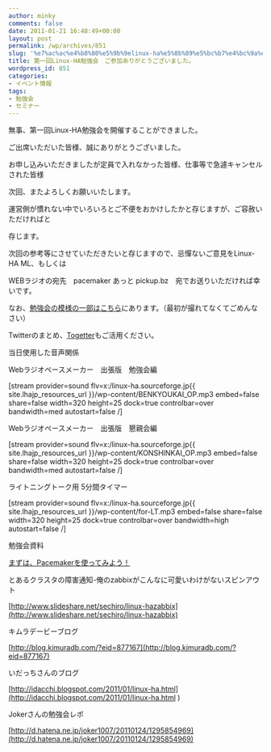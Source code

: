```yaml
---
author: minky
comments: false
date: 2011-01-21 16:48:49+00:00
layout: post
permalink: /wp/archives/851
slug: '%e7%ac%ac%e4%b8%80%e5%9b%9elinux-ha%e5%8b%89%e5%bc%b7%e4%bc%9a%e3%80%80%e3%81%94%e5%8f%82%e5%8a%a0%e3%81%82%e3%82%8a%e3%81%8c%e3%81%a8%e3%81%86%e3%81%94%e3%81%96%e3%81%84%e3%81%be%e3%81%97%e3%81%9f'
title: 第一回Linux-HA勉強会　ご参加ありがとうございました。
wordpress_id: 851
categories:
- イベント情報
tags:
- 勉強会
- セミナー
---
```


無事、第一回Linux-HA勉強会を開催することができました。

ご出席いただいた皆様、誠にありがとうございました。

お申し込みいただきましたが定員で入れなかった皆様、仕事等で急遽キャンセルされた皆様

次回、またよろしくお願いいたします。

  


運営側が慣れない中でいろいろとご不便をおかけしたかと存じますが、ご容赦いただければと

存じます。

  


次回の参考等にさせていただきたいと存じますので、忌憚ないご意見をLinux-HA ML、もしくは

WEBラジオの宛先　pacemaker あっと pickup.bz　宛でお送りいただければ幸いです。

  


なお、[勉強会の模様の一部はこちら](http://www.ustream.tv/recorded/12147956)にあります。（最初が撮れてなくてごめんなさい）

Twitterのまとめ、[Togetter](http://togetter.com/li/91606)もご活用ください。

  


当日使用した音声関係

Webラジオペースメーカー　出張版　勉強会編

[stream provider=sound flv=x:/linux-ha.sourceforge.jp{{ site.lhajp_resources_url }}/wp-content/BENKYOUKAI_OP.mp3 embed=false share=false width=320 height=25 dock=true controlbar=over bandwidth=med autostart=false /]

Webラジオペースメーカー　出張版　懇親会編

[stream provider=sound  flv=x:/linux-ha.sourceforge.jp{{ site.lhajp_resources_url }}/wp-content/KONSHINKAI_OP.mp3  embed=false share=false width=320 height=25 dock=true controlbar=over  bandwidth=med autostart=false /]

ライトニングトーク用 5分間タイマー

[stream provider=sound flv=x:/linux-ha.sourceforge.jp{{ site.lhajp_resources_url }}/wp-content/for-LT.mp3 embed=false share=false width=320 height=25 dock=true controlbar=over bandwidth=high autostart=false /]

  


勉強会資料

[まずは、Pacemakerを使ってみよう！](/wp/archives/851/linux-ha-japan-1-1)

  


とあるクラスタの障害通知-俺のzabbixがこんなに可愛いわけがないスピンアウト

[http://www.slideshare.net/sechiro/linux-hazabbix](http://www.slideshare.net/sechiro/linux-hazabbix)

  


キムラデービーブログ

[http://blog.kimuradb.com/?eid=877167](http://blog.kimuradb.com/?eid=877167)

いだっちさんのブログ

[http://idacchi.blogspot.com/2011/01/linux-ha.html](http://idacchi.blogspot.com/2011/01/linux-ha.html )

Jokerさんの勉強会レポ

[http://d.hatena.ne.jp/joker1007/20110124/1295854969](http://d.hatena.ne.jp/joker1007/20110124/1295854969)
